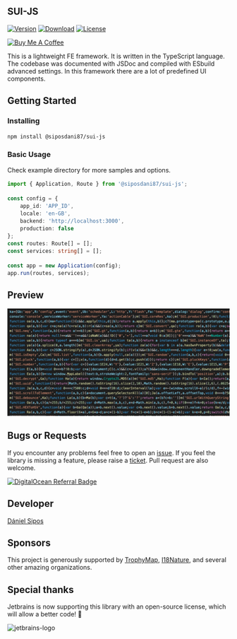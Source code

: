 ## SUI-JS

[![Version](https://img.shields.io/npm/v/@siposdani87/sui-js.svg?style=square)](https://www.npmjs.com/package/@siposdani87/sui-js)
[![Download](https://img.shields.io/npm/dt/@siposdani87/sui-js.svg?style=square)](https://www.npmjs.com/package/@siposdani87/sui-js)
[![License](https://img.shields.io/npm/l/@siposdani87/sui-js.svg?style=square)](./LICENSE)

<a href="https://www.buymeacoffee.com/siposdani87" target="_blank"><img src="https://cdn.buymeacoffee.com/buttons/v2/default-green.png" alt="Buy Me A Coffee" width="150" height="39" /></a>

This is a lightweight FE framework. It is written in the TypeScript language. The codebase was documented with JSDoc and compiled with ESbuild advanced settings. In this framework there are a lot of predefined UI components.

## Getting Started

### Installing

```bash
npm install @siposdani87/sui-js
```

### Basic Usage

Check example directory for more samples and options.

```typescript
import { Application, Route } from '@siposdani87/sui-js';

const config = {
    app_id: 'APP_ID',
    locale: 'en-GB',
    backend: 'http://localhost:3000',
    production: false
};
const routes: Route[] = [];
const services: string[] = [];

const app = new Application(config);
app.run(routes, services);
```

## Preview

![Overview](https://raw.githubusercontent.com/siposdani87/sui-js/master/images/sui-js.png)

## Bugs or Requests

If you encounter any problems feel free to open an [issue](https://github.com/siposdani87/sui-js/issues/new?template=bug_report.md). If you feel the library is missing a feature, please raise a [ticket](https://github.com/siposdani87/sui-js/issues/new?template=feature_request.md). Pull request are also welcome.

[![DigitalOcean Referral Badge](https://web-platforms.sfo2.cdn.digitaloceanspaces.com/WWW/Badge%201.svg)](https://www.digitalocean.com/?refcode=b992bb656478&utm_campaign=Referral_Invite&utm_medium=Referral_Program&utm_source=badge)

## Developer

[Dániel Sipos](https://siposdani87.com)

## Sponsors

This project is generously supported by [TrophyMap](https://trophymap.org), [I18Nature](https://i18nature.com), and several other amazing organizations.

## Special thanks  
  
Jetbrains is now supporting this library with an open-source license, which will allow a better code! 🎉  
  
![jetbrains-logo](https://user-images.githubusercontent.com/5957244/150580991-863d6fba-1090-4924-b26c-be19c6310f24.svg) 
